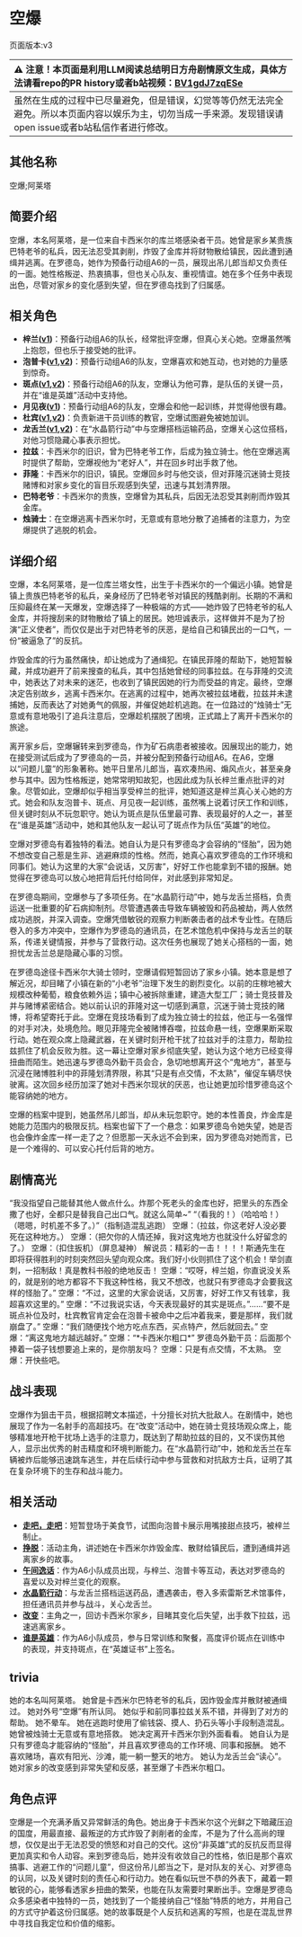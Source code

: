 # 空爆
页面版本:v3
 

| :warning: 注意！本页面是利用LLM阅读总结明日方舟剧情原文生成，具体方法请看repo的PR history或者b站视频：[BV1gdJ7zqESe](https://www.bilibili.com/video/BV1gdJ7zqESe/)         |
|:----------------------------|
| 虽然在生成的过程中已尽量避免，但是错误，幻觉等等仍然无法完全避免。所以本页面内容以娱乐为主，切勿当成一手来源。发现错误请open issue或者b站私信作者进行修改。|



## 其他名称
空爆;阿莱塔
## 简要介绍
空爆，本名阿莱塔，是一位来自卡西米尔的库兰塔感染者干员。她曾是家乡某贵族巴特老爷的私兵，因无法忍受其剥削，炸毁了金库并将财物散给镇民，因此遭到通缉并逃离。在罗德岛，她作为预备行动组A6的一员，展现出吊儿郎当却又负责任的一面。她性格叛逆、热衷搞事，但也关心队友、重视情谊。她在多个任务中表现出色，尽管对家乡的变化感到失望，但在罗德岛找到了归属感。
## 相关角色
-   **梓兰([v1](../chars/char_278_orchid.md))**：预备行动组A6的队长，经常批评空爆，但真心关心她。空爆虽然嘴上抱怨，但也乐于接受她的批评。
-   **泡普卡([v1](../chars/char_281_popka.md),[v2](char_281_popka.md))**：预备行动组A6的队友，空爆喜欢和她互动，也对她的力量感到惊奇。
-   **斑点([v1](../chars/char_284_spot.md),[v2](char_284_spot.md))**：预备行动组A6的队友，空爆认为他可靠，是队伍的关键一员，并在“谁是英雄”活动中支持他。
-   **月见夜([v1](../chars/char_283_midn.md))**：预备行动组A6的队友，空爆会和他一起训练，并觉得他很有趣。
-   **杜宾([v1](../chars/char_130_doberm.md),[v2](char_130_doberm.md))**：负责新进干员训练的教官，空爆试图避免被她加训。
-   **龙舌兰([v1](../chars/char_486_takila.md),[v2](char_486_takila.md))**：在“水晶箭行动”中与空爆搭档运输药品，空爆关心这位搭档，对他习惯隐藏心事表示担忧。
-   **拉兹**：卡西米尔的旧识，曾为巴特老爷工作，后成为独立骑士。他在空爆逃离时提供了帮助，空爆视他为“老好人”，并在回乡时出手救了他。
-   **菲隆**：卡西米尔的旧识，镇民。空爆回乡时与他交谈，但对菲隆沉迷骑士竞技赌博和对家乡变化的盲目乐观感到失望，迅速与其划清界限。
-   **巴特老爷**：卡西米尔的贵族，空爆曾为其私兵，后因无法忍受其剥削而炸毁其金库。
-   **烛骑士**：在空爆逃离卡西米尔时，无意或有意地分散了追捕者的注意力，为空爆提供了逃脱的机会。
## 详细介绍
空爆，本名阿莱塔，是一位库兰塔女性，出生于卡西米尔的一个偏远小镇。她曾是镇上贵族巴特老爷的私兵，亲身经历了巴特老爷对镇民的残酷剥削。长期的不满和压抑最终在某一天爆发，空爆选择了一种极端的方式——她炸毁了巴特老爷的私人金库，并将搜刮来的财物散给了镇上的居民。她坦诚表示，这样做并不是为了扮演“正义使者”，而仅仅是出于对巴特老爷的厌恶，是给自己和镇民出的一口气，一份“被逼急了”的反抗。

炸毁金库的行为虽然痛快，却让她成为了通缉犯。在镇民菲隆的帮助下，她短暂躲藏，并成功避开了前来搜查的私兵，其中包括她曾经的同事拉兹。在与菲隆的交流中，她表达了对未来的迷茫，也收到了镇民因她的行为而受益的肯定。最终，空爆决定告别故乡，逃离卡西米尔。在逃离的过程中，她再次被拉兹堵截，拉兹并未逮捕她，反而表达了对她勇气的佩服，并催促她趁机逃跑。在一位路过的“烛骑士”无意或有意地吸引了追兵注意后，空爆趁机摆脱了困境，正式踏上了离开卡西米尔的旅途。

离开家乡后，空爆辗转来到罗德岛，作为矿石病患者被接收。因展现出的能力，她在接受测试后成为了罗德岛的一员，并被分配到预备行动组A6。在A6，空爆以“问题儿童”的形象著称。她平日里吊儿郎当，喜欢凑热闹、煽风点火，甚至亲身参与其中。因为性格叛逆，她常常明知故犯，也因此成为队长梓兰重点批评的对象。尽管如此，空爆却似乎相当享受梓兰的批评，她知道这是梓兰真心关心她的方式。她会和队友泡普卡、斑点、月见夜一起训练，虽然嘴上说着讨厌工作和训练，但关键时刻从不玩忽职守。她认为斑点是队伍里最可靠、表现最好的人之一，甚至在“谁是英雄”活动中，她和其他队友一起认可了斑点作为队伍“英雄”的地位。

空爆对罗德岛有着独特的看法。她自认为是只有罗德岛才会容纳的“怪胎”，因为她不想改变自己惹是生非、逃避麻烦的性格。然而，她真心喜欢罗德岛的工作环境和同事们。她认为这里的大家“会说话，又厉害”，好好工作也能拿到不错的报酬。她觉得在罗德岛可以放心地把背后托付给同伴，对此感到非常知足。

在罗德岛期间，空爆参与了多项任务。在“水晶箭行动”中，她与龙舌兰搭档，负责运送一批重要的矿石病抑制剂。尽管遭遇袭击导致车辆被毁和药品被劫，两人依然成功逃脱，并深入调查。空爆凭借敏锐的观察力判断袭击者的战术专业性。在随后卷入的多方冲突中，空爆作为罗德岛的通讯员，在艺术馆危机中保持与龙舌兰的联系，传递关键情报，并参与了营救行动。这次任务也展现了她关心搭档的一面，她担忧龙舌兰总是隐藏心事的习惯。

在罗德岛途径卡西米尔大骑士领时，空爆请假短暂回访了家乡小镇。她本意是想了解近况，却目睹了小镇在新的“小老爷”治理下发生的剧烈变化。以前的庄稼地被大规模改种葡萄，粮食依赖外运；镇中心被拆除重建，建造大型工厂；骑士竞技普及并与赌博紧密结合。她以前认识的菲隆对这一切感到满意，沉迷于骑士竞技的赌博，将希望寄托于此。空爆在竞技场看到了成为独立骑士的拉兹，他正与一名强悍的对手对决，处境危险。眼见菲隆完全被赌博吞噬，拉兹命悬一线，空爆果断采取行动。她在观众席上隐藏武器，在关键时刻开枪干扰了拉兹对手的注意力，帮助拉兹抓住了机会反败为胜。这一幕让空爆对家乡彻底失望，她认为这个地方已经变得扭曲而陌生。她迅速与罗德岛外勤干员会合，急切地想离开这个“鬼地方”，甚至与沉浸在赌博胜利中的菲隆划清界限，称其“只是有点交情，不太熟”，催促车辆尽快驶离。这次回乡经历加深了她对卡西米尔现状的厌恶，也让她更加珍惜罗德岛这个能容纳她的地方。

空爆的档案中提到，她虽然吊儿郎当，却从未玩忽职守。她的本性善良，炸金库是她能力范围内的极限反抗。档案也留下了一个悬念：如果罗德岛令她失望，她是否也会像炸金库一样一走了之？但愿那一天永远不会到来，因为罗德岛对她而言，已是一个难得的、可以安心托付后背的地方。
## 剧情高光
“我没指望自己能替其他人做点什么。炸那个死老头的金库也好，把里头的东西全撒了也好，全都只是替我自己出口气。就这么简单~”
“（看我的！）（哈哈哈！）（嗯嗯，时机差不多了。）”（指制造混乱逃跑）
空爆：（拉兹，你这老好人没必要死在这种地方。）
空爆：（把欠你的人情还掉，我对这鬼地方也就没什么好留念的了。）
空爆：（扣住扳机）（屏息凝神）
解说员：精彩的一击！！！！斯通先生在即将获得胜利的时刻突然回头望向观众席。我们好小伙则抓住了这个机会！举剑直刺，一招制敌！真是教科书般的绝地反击！
空爆：“哎呀，梓兰姐，你直说没关系的，就是别的地方都容不下我这种性格，我又不想改，也就只有罗德岛才会要我这样的怪胎了。”
空爆：“不过，这里的大家会说话，又厉害，好好工作又有钱拿，我超喜欢这里的。”
空爆：“不过我说实话，今天表现最好的其实是斑点。”......“要不是斑点补位及时，杜宾教官肯定会在泡普卡被命中之后冲着我来，要是那样，我们就崩盘了。”
空爆：“我们随便找个地方吃点东西，买点特产，然后就回去。”
空爆：“离这鬼地方越远越好。”
空爆：“\*卡西米尔粗口\*”
罗德岛外勤干员：后面那个捧着一袋子钱想要追上来的，是你朋友吗？
空爆：只是有点交情，不太熟。
空爆：开快些吧。
## 战斗表现
空爆作为狙击干员，根据招聘文本描述，十分擅长对抗大批敌人。在剧情中，她也展现了作为一名射手的高超技巧。在“改变”活动中，她在骑士竞技场观众席上，能够精准地开枪干扰场上选手的注意力，既达到了帮助拉兹的目的，又不误伤其他人，显示出优秀的射击精度和环境判断能力。在“水晶箭行动”中，她和龙舌兰在车辆被炸后能够迅速跳车逃生，并在后续行动中参与营救和对抗敌方士兵，证明了其在复杂环境下的生存和战斗能力。
## 相关活动
-   **[走吧，走吧](../stories/story_glassb_set_1.md)**：短暂登场于美食节，试图向泡普卡展示用嘴接甜点技巧，被梓兰制止。
-   **[挣脱](../stories/story_catap_set_1.md)**：活动主角，讲述她在卡西米尔炸毁金库、散财给镇民后，遭到通缉并逃离家乡的故事。
-   **[午间逸话](../stories/act7d5.md)**：作为A6小队成员出现，与梓兰、泡普卡等互动，表达对罗德岛的喜爱以及对梓兰变化的观察。
-   **[水晶箭行动](../stories/act32side.md)**：与龙舌兰搭档运送药品，遭遇袭击，卷入多索雷斯艺术馆事件，担任通讯员并参与战斗，关心龙舌兰。
-   **[改变](../stories/story_catap_set_2.md)**：主角之一，回访卡西米尔家乡，目睹其变化后失望，出手救下拉兹，迅速逃离家乡。
-   **[谁是英雄](../stories/story_spot_set_1.md)**：作为A6小队成员，参与日常训练和聚餐，高度评价斑点在训练中的表现，并支持斑点，在“英雄证书”上签名。
## trivia
她的本名叫阿莱塔。
她曾是卡西米尔巴特老爷的私兵，因炸毁金库并散财被通缉过。
她对外号“空爆”有所认同。
她似乎和前同事拉兹关系不错，并得到了对方的帮助。
她不晕车。
她在逃跑时使用了偷钱袋、摸人、扔石头等小手段制造混乱。
她曾被烛骑士无意或有意地搭救。
她决定离开卡西米尔到外面看看。
她自认为是只有罗德岛才能容纳的“怪胎”，并且喜欢罗德岛的工作环境、同事和报酬。
她不喜欢赌场，喜欢有阳光、沙滩，能一躺一整天的地方。
她认为龙舌兰会“读心”。
她对家乡的改变感到非常失望和反感，甚至爆了卡西米尔粗口。
## 角色点评
空爆是一个充满矛盾又异常鲜活的角色。她出身于卡西米尔这个光鲜之下暗藏压迫的国度，用最直接、最叛逆的方式炸毁了剥削者的金库，不是为了什么高尚的理想，仅仅是出于无法忍受的愤怒和对自己的交代。这份“非英雄”式的反抗反而显得更加真实和令人动容。来到罗德岛后，她并没有收敛自己的性格，依旧是那个喜欢搞事、逃避工作的“问题儿童”，但这份吊儿郎当之下，是对队友的关心、对罗德岛的认同，以及关键时刻的责任心和行动力。她在看似玩世不恭的外表下，藏着一颗敏锐的心，能够看透家乡扭曲的繁荣，也能在队友需要时果断出手。空爆是罗德岛众多感染者中独特的一员，她找到了一个能接纳自己“怪胎”特质的地方，并用自己的方式守护着这份归属感。她的故事既是个人反抗和逃离的写照，也是在混乱世界中寻找自我定位和价值的缩影。